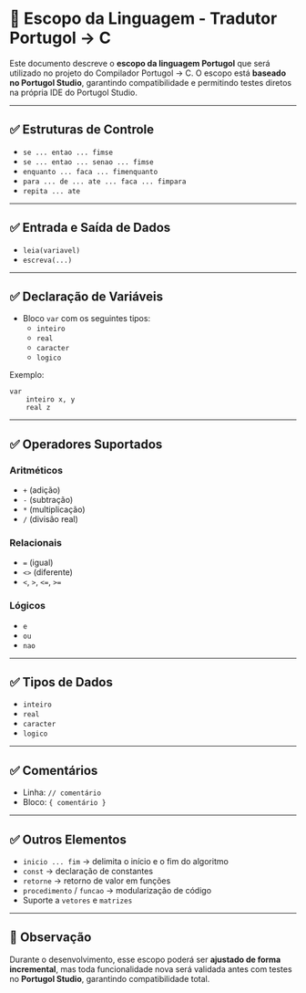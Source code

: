 # 📘 Escopo da Linguagem - Tradutor Portugol → C

Este documento descreve o **escopo da linguagem Portugol** que será utilizado no projeto do Compilador Portugol → C. O escopo está **baseado no Portugol Studio**, garantindo compatibilidade e permitindo testes diretos na própria IDE do Portugol Studio.

---

## ✅ Estruturas de Controle

- `se ... entao ... fimse`
- `se ... entao ... senao ... fimse`
- `enquanto ... faca ... fimenquanto`
- `para ... de ... ate ... faca ... fimpara`
- `repita ... ate`

---

## ✅ Entrada e Saída de Dados

- `leia(variavel)`
- `escreva(...)`

---

## ✅ Declaração de Variáveis

- Bloco `var` com os seguintes tipos:
  - `inteiro`
  - `real`
  - `caracter`
  - `logico`

Exemplo:
```portugol
var
    inteiro x, y
    real z
```

---

## ✅ Operadores Suportados

### Aritméticos
- `+` (adição)
- `-` (subtração)
- `*` (multiplicação)
- `/` (divisão real)

### Relacionais
- `=` (igual)
- `<>` (diferente)
- `<`, `>`, `<=`, `>=`

### Lógicos
- `e`
- `ou`
- `nao`

---

## ✅ Tipos de Dados

- `inteiro`
- `real`
- `caracter`
- `logico`

---

## ✅ Comentários

- Linha: `// comentário`
- Bloco: `{ comentário }`

---

## ✅ Outros Elementos

- `inicio ... fim` → delimita o início e o fim do algoritmo
- `const` → declaração de constantes
- `retorne` → retorno de valor em funções
- `procedimento` / `funcao` → modularização de código
- Suporte a `vetores` e `matrizes`

---

## 🔎 Observação

Durante o desenvolvimento, esse escopo poderá ser **ajustado de forma incremental**, mas toda funcionalidade nova será validada antes com testes no **Portugol Studio**, garantindo compatibilidade total.

